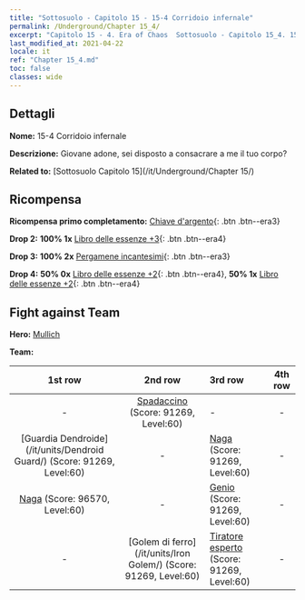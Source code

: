 ```yaml
---
title: "Sottosuolo - Capitolo 15 - 15-4 Corridoio infernale"
permalink: /Underground/Chapter 15_4/
excerpt: "Capitolo 15 - 4. Era of Chaos  Sottosuolo - Capitolo 15_4. 15-4 Corridoio infernale"
last_modified_at: 2021-04-22
locale: it
ref: "Chapter 15_4.md"
toc: false
classes: wide
---
```


## Dettagli

 **Nome:** 15-4 Corridoio infernale

 **Descrizione:** Giovane adone, sei disposto a consacrare a me il tuo corpo?

 **Related to:** [Sottosuolo Capitolo 15](/it/Underground/Chapter 15/)

## Ricompensa

 **Ricompensa primo completamento:** [Chiave d'argento](/ItemsIT/con_693/){: .btn .btn--era3}

 **Drop 2:** **100% 1x** [Libro delle essenze +3](/ItemsIT/mat_60/){: .btn .btn--era4}

 **Drop 3:** **100% 2x** [Pergamene incantesimi](/ItemsIT/con_694/){: .btn .btn--era3}

 **Drop 4:** **50% 0x** [Libro delle essenze +2](/ItemsIT/mat_53/){: .btn .btn--era4}, **50% 1x** [Libro delle essenze +2](/ItemsIT/mat_53/){: .btn .btn--era4}


## Fight against Team
 **Hero:** [Mullich](/it/heroes/Mullich/)

 **Team:**


  | 1st row | 2nd row | 3rd row | 4th row |
  |:----:|:----:|:----|:----:|
  | - | [Spadaccino](/it/units/Swordsman/) (Score: 91269, Level:60)  | - | - |
  | [Guardia Dendroide](/it/units/Dendroid Guard/) (Score: 91269, Level:60)  | - | [Naga](/it/units/Naga/) (Score: 91269, Level:60)  | - |
  | [Naga](/it/units/Naga/) (Score: 96570, Level:60)  | - | [Genio](/it/units/Genie/) (Score: 91269, Level:60)  | - |
  | - | [Golem di ferro](/it/units/Iron Golem/) (Score: 91269, Level:60)  | [Tiratore esperto](/it/units/Sharpshooter/) (Score: 91269, Level:60)  | - |


